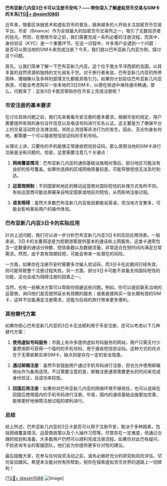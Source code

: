 **巴布亚新几内亚3日卡可以注册币安吗？——带你深入了解虚拟货币交易与SIM卡的关系[[TG💪+ @esim1088](https://t.me/s/esim1088)]**

近年来，随着区块链技术和虚拟货币的普及，越来越多的人开始关注加密货币交易平台。币安（Binance）作为全球最大的加密货币交易所之一，吸引了无数投资者的目光。然而，在使用币安之前，我们需要完成一系列必要的注册流程。而其中，身份验证（KYC）是一个重要环节。在这一过程中，许多用户会遇到一个问题：是否可以用当地的SIM卡来完成注册？今天，我们就以巴布亚新几内亚为例，探讨这个问题。

首先，让我们简单了解一下巴布亚新几内亚。这个位于南太平洋西部的岛国，以其丰富的自然资源和独特的文化闻名于世。对于旅行者来说，巴布亚新几内亚的热带雨林、珊瑚礁以及多样的部落文化都极具吸引力。如果你计划前往巴布亚新几内亚旅游，可能会考虑购买一张本地的3日SIM卡，以便在旅途中保持通讯畅通。那么，问题来了：这张3日卡能否帮助你在币安上完成注册呢？

### 币安注册的基本要求

在讨论具体问题之前，我们先来看看币安注册的基本要求。根据币安的规定，用户需要提供有效的身份证件信息以及电话号码进行实名认证。这主要是为了确保平台上的交易活动符合法律法规，并防止洗钱等非法行为的发生。因此，无论你身处何地，都需要一个可以接收短信验证码的手机号码。

从理论上讲，只要你的手机能够正常接收短信验证码，那么使用当地的SIM卡进行注册是没有问题的。但是，这里需要注意几个关键点：

1. **网络覆盖情况**：巴布亚新几内亚的通信基础设施相对落后，部分地区可能没有良好的信号覆盖。如果你选择的区域网络质量较差，可能导致短信无法及时到达。
   
2. **运营商限制**：不同国家和地区的移动运营商对国际短信的处理方式有所不同。有些运营商可能会屏蔽来自特定国家或地区的短信，从而影响注册过程。

3. **语言障碍**：虽然大多数巴布亚新几内亚居民都能说英语，但当地方言繁多，可能会影响某些用户的操作体验。

### 巴布亚新几内亚3日卡的实际应用

针对上述问题，我们可以进一步分析巴布亚新几内亚3日卡的实际应用场景。一般来说，3日卡的主要用途是为短期游客提供基本的通话和上网服务。这类卡通常包含一定数量的通话分钟数、短信条数以及数据流量，非常适合在短时间内满足日常需求。然而，由于其有效期较短，可能会带来一些潜在的风险。

一方面，如果你在注册币安时需要多次输入验证码，而3日卡在此期间已经失效，则可能导致整个注册过程失败。另一方面，部分3日卡可能不具备支持国际短信的功能，这也会成为阻碍注册的因素之一。

当然，也有一些解决方案可以帮助你规避这些问题。例如，你可以提前联系当地的运营商，询问他们是否提供延长有效期的服务；或者直接购买一张长期有效的SIM卡，这样不仅能满足注册需求，还能为后续的旅行带来更多便利。

### 其他替代方案

如果你担心巴布亚新几内亚的3日卡无法顺利用于币安注册，还可以考虑以下几种替代方案：

1. **使用虚拟号码服务**：市面上有许多提供虚拟号码服务的网站，用户只需支付少量费用即可获得一个临时的手机号码，用于接收短信验证码。这种方式的优点在于无需依赖实体SIM卡，缺点则是存在一定的安全隐患。

2. **通过邮箱注册**：虽然币安鼓励用户通过手机号码进行注册，但也允许使用邮箱地址作为备用选项。不过需要注意的是，邮箱注册通常需要更长的时间来完成身份验证，且成功率较低。

3. **回国后再注册**：如果你对巴布亚新几内亚的网络环境不够信任，也可以选择在回国后使用国内的手机号码进行注册。毕竟，国内的通信基础设施更加完善，能够更好地保障注册过程的顺利进行。

### 总结

综上所述，巴布亚新几内亚的3日卡是否可以用于注册币安，取决于多种因素，包括网络覆盖情况、运营商政策以及个人操作习惯等。尽管存在一定难度，但通过合理的规划和准备，大多数用户仍然可以顺利完成注册流程。如果你对此仍有疑问，不妨咨询专业的客服团队，他们会为你提供更多针对性的建议。

最后提醒大家，在参与任何投资活动之前，请务必做好充分的研究和风险评估，切勿盲目跟风。希望本文能对你有所帮助，祝你在探索虚拟货币世界的道路上一切顺利！

[[TG💪+ @esim1088](https://t.me/s/esim1088) ![Image](https://i.postimg.cc/4NQfJmqS/Snipaste-2025-05-13-00-14-12.png)]